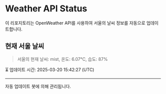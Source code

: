 
# Weather API Status

이 리포지토리는 OpenWeather API를 사용하여 서울의 날씨 정보를 자동으로 업데이트합니다.

## 현재 서울 날씨
> 서울의 현재 날씨: mist, 온도: 6.07°C, 습도: 87%

⏳ 업데이트 시간: 2025-03-20 15:42:27 (UTC)

---
자동 업데이트 봇에 의해 관리됩니다.
